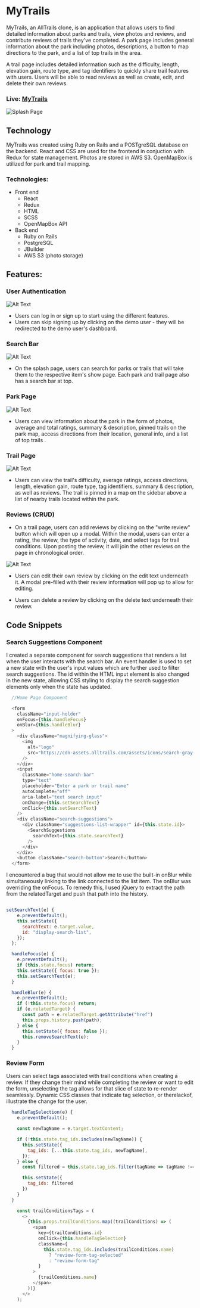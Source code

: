 # MyTrails

MyTrails, an AllTrails clone, is an application that allows users to find detailed information about parks and trails, view photos and reviews, and contribute reviews of trails they've completed. A park page includes general information about the park including photos, descriptions, a button to map directions to the park, and a list of top trails in the area.

A trail page includes detailed information such as the difficulty, length, elevation gain, route type, and tag identifiers to quickly share trail features with users. Users will be able to read reviews as well as create, edit, and delete their own reviews.

### Live: [MyTrails](https://mytrails-app.herokuapp.com/)

![Splash Page](./images/mytrails_splash.png?raw=true)

## Technology 
MyTrails was created using Ruby on Rails and a POSTgreSQL database on the backend. React and CSS are used for the frontend in conjuction with Redux for state management. Photos are stored in AWS S3. OpenMapBox is utilized for park and trail mapping. 

### Technologies: 
- Front end
  - React
  - Redux 
  - HTML
  - SCSS
  - OpenMapBox API
- Back end
  - Ruby on Rails 
  - PostgreSQL
  - JBuilder
  - AWS S3 (photo storage)

 
## Features: 

### User Authentication

![Alt Text](./images/user_auth.png?raw=true)

* Users can log in or sign up to start using the different features.
* Users can skip signing up by clicking on the demo user - they will be redirected to the demo user's dashboard.

### Search Bar

![Alt Text](./images/search_bar.png?raw=true)

* On the splash page, users can search for parks or trails that will take them to the respective item's show page. Each park and trail page also has a search bar at top.

### Park Page

![Alt Text](./images/park.png?raw=true)

* Users can view information about the park in the form of photos, average and total ratings, summary & description, pinned trails on the park map, access directions from their location, general info, and a list of top trails . 

### Trail Page 

![Alt Text](./images/trail.png?raw=true)

* Users can view the trail's difficulty, average ratings, access directions, length, elevation gain, route type, tag identifiers, summary & description, as well as reviews. The trail is pinned in a map on the sidebar above a list of nearby trails located within the park. 

### Reviews (CRUD)

* On a trail page, users can add reviews by clicking on the "write review" button which will open up a modal. Within the modal, users can enter a rating, the review, the type of activity, date, and select tags for trail conditions. Upon posting the review, it will join the other reviews on the page in chronological order.

![Alt Text](./images/review.png?raw=true)

* Users can edit their own review by clicking on the edit text underneath it. A modal pre-filled with their review information will pop up to allow for editing.

* Users can delete a review by clicking on the delete text underneath their review.

## Code Snippets

### Search Suggestions Component

I created a separate component for search suggestions that renders a list when the user interacts with the search bar. An event handler is used to set a new state with the user's input values which are further used to filter search suggestions. The id within the HTML input element is also changed in the new state, allowing CSS styling to display the search suggestion elements only when the state has updated.


```js
  //Home Page Component

  <form
    className="input-holder"
    onFocus={this.handleFocus}
    onBlur={this.handleBlur}
  >
    <div className="magnifying-glass">
      <img
        alt="logo"
        src="https://cdn-assets.alltrails.com/assets/icons/search-gray-086ffadf121a7eb1f0487dcd1d7279b4.svg"
      />
    </div>
    <input
      className="home-search-bar"
      type="text"
      placeholder="Enter a park or trail name"
      autoComplete="off"
      aria-label="text search input"
      onChange={this.setSearchText}
      onClick={this.setSearchText}
    />
    <div className="search-suggestions">
      <div className="suggestions-list-wrapper" id={this.state.id}>
        <SearchSuggestions
          searchText={this.state.searchText}
        />
      </div>
    </div>
    <button className="search-button">Search</button>
  </form>
```

I encountered a bug that would not allow me to use the built-in onBlur while simultaneously linking to the link connected to the list item. The onBlur was overriding the onFocus. To remedy this, I used jQuery to extract the path from the relatedTarget and push that path into the history.

```js

setSearchText(e) {
    e.preventDefault();
    this.setState({
      searchText: e.target.value,
      id: "display-search-list",
    });
  };

  handleFocus(e) {
    e.preventDefault();
    if (this.state.focus) return;
    this.setState({ focus: true });
    this.setSearchText(e);
  }

  handleBlur(e) {
    e.preventDefault();
    if (!this.state.focus) return;
    if (e.relatedTarget) {
      const path = e.relatedTarget.getAttribute("href")
      this.props.history.push(path);
    } else {
      this.setState({ focus: false });
      this.removeSearchText(e);
    }
  }
```


### Review Form 

Users can select tags associated with trail conditions when creating a review. If they change their mind while completing the review or want to edit the form, unselecting the tag allows for that slice of state to re-render seamlessly. Dynamic CSS classes that indicate tag selection, or therelackof, illustrate the change for the user.

```js
  handleTagSelection(e) {
    e.preventDefault();

    const newTagName = e.target.textContent;

    if (!this.state.tag_ids.includes(newTagName)) {
      this.setState({
        tag_ids: [...this.state.tag_ids, newTagName],
      });
    } else {
      const filtered = this.state.tag_ids.filter(tagName => tagName !== newTagName)

      this.setState({
        tag_ids: filtered
      })
    }
  }

    const trailConditionsTags = (
      <>
        {this.props.trailConditions.map((trailConditions) => (
          <span
            key={trailConditions.id}
            onClick={this.handleTagSelection}
            className={
              this.state.tag_ids.includes(trailConditions.name)
                ? "review-form-tag-selected"
                : "review-form-tag"
            }
          >
            {trailConditions.name}
          </span>
        ))}
      </>
    );
```


